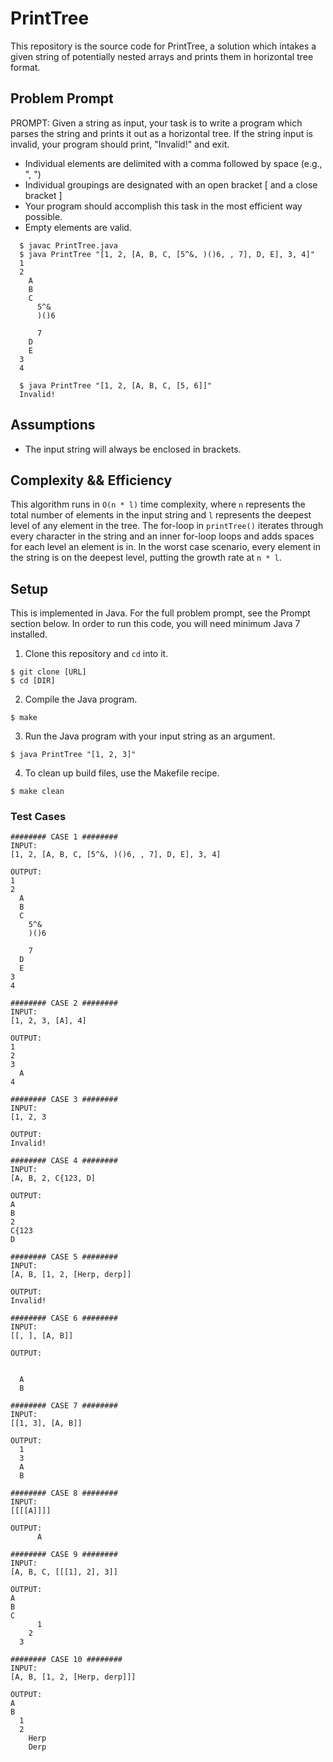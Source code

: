 # PrintTree
  This repository is the source code for PrintTree, a solution which intakes a given string of potentially nested arrays and prints them in horizontal tree format.

## Problem Prompt
PROMPT:
  Given a string as input, your task is to write a program which parses the string and prints it out as a horizontal tree. If the string input is invalid, your program should print, "Invalid!" and exit.

- Individual elements are delimited with a comma followed by space (e.g., ", ")
- Individual groupings are designated with an open bracket [ and a close bracket ]
- Your program should accomplish this task in the most efficient way possible.
- Empty elements are valid.

``` 
  $ javac PrintTree.java
  $ java PrintTree "[1, 2, [A, B, C, [5^&, )()6, , 7], D, E], 3, 4]"
  1
  2
    A
    B
    C
      5^&
      )()6

      7
    D
    E
  3
  4

  $ java PrintTree "[1, 2, [A, B, C, [5, 6]]"
  Invalid!
```

## Assumptions
- The input string will always be enclosed in brackets.

## Complexity && Efficiency
This algorithm runs in `O(n * l)` time complexity, where `n` represents the total number of elements in the input string and `l` represents the deepest level of any element in the tree. The for-loop in `printTree()` iterates through every character in the string and an inner for-loop loops and adds spaces for each level an element is in. In the worst case scenario, every element in the string is on the deepest level, putting the growth rate at `n * l`.

## Setup
This is implemented in Java. For the full problem prompt, see the Prompt section below. In order to run this code, you will need minimum Java 7 installed.

1. Clone this repository and `cd` into it.
```
$ git clone [URL]
$ cd [DIR]
```

2. Compile the Java program.
```
$ make 
```

3. Run the Java program with your input string as an argument.
```
$ java PrintTree "[1, 2, 3]"
```

4. To clean up build files, use the Makefile recipe.
```
$ make clean
```

### Test Cases
```
######## CASE 1 ########
INPUT:
[1, 2, [A, B, C, [5^&, )()6, , 7], D, E], 3, 4]

OUTPUT:
1
2
  A
  B
  C
    5^&
    )()6

    7
  D
  E
3
4

######## CASE 2 ########
INPUT:
[1, 2, 3, [A], 4]

OUTPUT:
1
2
3
  A
4

######## CASE 3 ########
INPUT:
[1, 2, 3

OUTPUT:
Invalid!

######## CASE 4 ########
INPUT:
[A, B, 2, C{123, D]

OUTPUT:
A
B
2
C{123
D

######## CASE 5 ########
INPUT:
[A, B, [1, 2, [Herp, derp]]

OUTPUT:
Invalid!

######## CASE 6 ########
INPUT:
[[, ], [A, B]]

OUTPUT:


  A
  B

######## CASE 7 ########
INPUT:
[[1, 3], [A, B]]

OUTPUT:
  1
  3
  A
  B

######## CASE 8 ########
INPUT:
[[[[A]]]]

OUTPUT:
      A

######## CASE 9 ########
INPUT:
[A, B, C, [[[1], 2], 3]]

OUTPUT:
A
B
C
      1
    2
  3

######## CASE 10 ########
INPUT:
[A, B, [1, 2, [Herp, derp]]]

OUTPUT:
A
B
  1
  2
    Herp
    Derp
```

